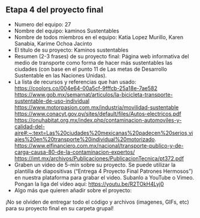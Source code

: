 ## Etapa 4 del proyecto final

- Numero del equipo: 27
- Nombre del equipo: kaminos Sustentables
- Nombre de todos miembros en el equipo: Katia Lopez Murillo, Karen Sanabia, Karime Ochoa Jacinto
- El título de su proyecto: Kaminos sustentables
- Resumen (2-3 frases) de su proyecto final: Página web informativa del medio de transporte como forma de hacer más sustentables las ciudades (con base en el punto 11 de Las metas de Desarrollo Sustentable en las Naciones Unidas).
- La lista de recursos y referencias que han usado: https://coolors.co/004e64-00a5cf-9fffcb-25a18e-7ae582 https://www.gob.mx/semarnat/articulos/la-bicicleta-transporte-sustentable-de-uso-individual https://www.motorpasion.com.mx/industria/movilidad-sustentable https://www.conacyt.gov.py/sites/default/files/Autos-electricos.pdf https://onuhabitat.org.mx/index.php/contaminacion-automoviles-y-calidad-del-aire#:~:text=Las%20ciudades%20mexicanas%20padecen%20serios,viajes%20en%20transporte%20individual%20motorizado. https://www.elfinanciero.com.mx/nacional/transporte-publico-y-de-carga-causa-80-de-la-contaminacion-expertos/ https://imt.mx/archivos/Publicaciones/PublicacionTecnica/pt372.pdf
- Graben un video de 5-min sobre su proyecto. Se puede utilizar la plantilla de diapositivas (“Entrega 4 Proyecto Final Patrones Hermosos”) en nuestra plataforma para grabar el video. Subanlo a YouTube o Vimeo. Pongan la liga del vídeo aquí: https://youtu.be/R2TOkH4Lyj0
- Algo más que quieren añadir sobre el proyecto:

¡No se olviden de entregar todo el código y archivos (imagenes, GIFs, etc) para su proyecto final en su carpeta grupal!
